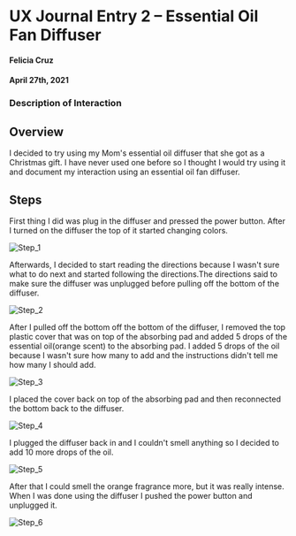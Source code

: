 # UX Journal Entry 2 – Essential Oil Fan Diffuser

#### Felicia Cruz 
#### April 27th, 2021


### Description of Interaction

## Overview
I decided to try using my Mom's essential oil diffuser that she got as a Christmas gift. I have never used one before so I thought I would try using it and document my interaction 
using an essential oil fan diffuser.

## Steps
First thing I did was plug in the diffuser and pressed the power button. After I turned on the diffuser the top of it started changing colors.

![Step_1](step1_entry2.jpg)

Afterwards, I decided to start reading the directions because I wasn't sure what to do next and started following the directions.The directions said to make sure the diffuser was unplugged before pulling off the bottom of the diffuser.

![Step_2](step2_entry2.jpg)

After I pulled off the bottom off the bottom of the diffuser, I removed the top plastic cover that was on top of the absorbing pad and added 5 drops of the essential oil(orange
scent) to the absorbing pad. I added 5 drops of the oil because I wasn't sure how many to add and the instructions didn't tell me how many I should add.

![Step_3](step3_entry2.jpg)

I placed the cover back on top of the absorbing pad and then reconnected the bottom back to the diffuser.

![Step_4](step4_entry2.jpg)

I plugged the diffuser back in and I couldn't smell anything so I decided to add 10 more drops of the oil.

![Step_5](step5_entry2.jpg)

After that I could smell the orange fragrance more, but it was really intense. When I was done using the diffuser I pushed the power button and unplugged it.

![Step_6](step6_entry2.jpg)
